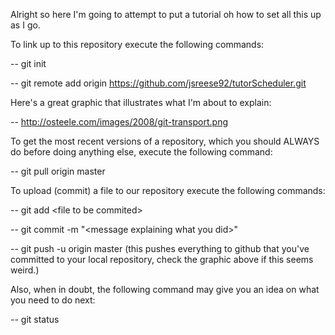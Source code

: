 Alright so here I'm going to attempt to put a tutorial oh how to set all this
  up as I go.

To link up to this repository execute the following commands:

  -- git init 

  -- git remote add origin https://github.com/jsreese92/tutorScheduler.git

Here's a great graphic that illustrates what I'm about to explain:

  -- http://osteele.com/images/2008/git-transport.png

To get the most recent versions of a repository, which you should ALWAYS do 
  before doing anything else, execute the following command:

  -- git pull origin master

To upload (commit) a file to our repository execute the following commands:

  -- git add \<file to be commited\>

  -- git commit -m "\<message explaining what you did\>"

  -- git push -u origin master
    (this pushes everything to github that you've committed to your local
      repository, check the graphic above if this seems weird.)

Also, when in doubt, the following command may give you an idea on what you
  need to do next:
  
  -- git status
